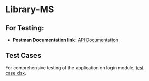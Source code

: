 # Library-MS


 ## For Testing:
- **Postman Documentation link:** [API Documentation](https://documenter.getpostman.com/view/26421829/2s9Ykn8gn4)

 ## Test Cases
For comprehensive testing of the application on login module, [test case.xlsx](./Material/test%20case.xlsx).

